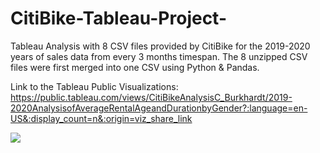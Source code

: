# CitiBike-Tableau-Project-
Tableau Analysis with 8 CSV files provided by CitiBike for the 2019-2020 years of sales data from every 3 months timespan. The 8 unzipped CSV files were first merged into one CSV using Python &amp; Pandas.

Link to the Tableau Public Visualizations: https://public.tableau.com/views/CitiBikeAnalysisC_Burkhardt/2019-2020AnalysisofAverageRentalAgeandDurationbyGender?:language=en-US&:display_count=n&:origin=viz_share_link

<div class='tableauPlaceholder' id='viz1694138509982' style='position: relative'><noscript><a href='#'><img alt=' ' src='https:&#47;&#47;public.tableau.com&#47;static&#47;images&#47;Ci&#47;CitiBikeAnalysisC_Burkhardt&#47;2019-2020AnalysisofAverageRentalAgeandDurationbyGender&#47;1_rss.png' style='border: none' /></a></noscript><object class='tableauViz'  style='display:none;>

